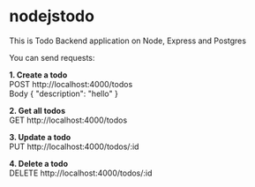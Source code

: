 # nodejstodo
This is Todo Backend application on Node, Express and Postgres

You can send requests:<br/>

<b>1. Create a todo <br/></b>
POST http://localhost:4000/todos <br/>
Body
{
  "description": "hello"
}

<b>2. Get all todos <br/></b>
GET http://localhost:4000/todos <br/>

<b>3. Update a todo <br/></b>
PUT http://localhost:4000/todos/:id <br/>

<b>4. Delete a todo <br/></b>
DELETE http://localhost:4000/todos/:id <br/>


